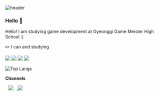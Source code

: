 ![header](https://capsule-render.vercel.app/api?type=waving&color=auto&height=300&section=header&text=Hello%20👋&fontSize=90)

### Hello 👋

Hello! I am studying game development at Gyeonggi Game Meister High School :) 


✏️ I can and studying


 <img src="https://img.shields.io/badge/C++-00599C?style=for-the-badge&logo=C%2B%2B&logoColor=white"/> <img src="https://img.shields.io/badge/C%23-239120?style=for-the-badge&logo=csharp&logoColor=white"/> <img src="https://img.shields.io/badge/UNITY-000000?style=for-the-badge&logo=unity&logoColor=white"/> <img src="https://img.shields.io/badge/VISUALSTUDIO-5C2D91?style=for-the-badge&logo=visualstudio&logoColor=white"/>

![Top Langs](https://github-readme-stats.vercel.app/api/top-langs/?username=mingyo0125&layout=compact&theme=radical)


**Channels**

<a href="http://ggm.gondr.net/user/profile/282">
    <img 
        src="http://img.shields.io/badge/-School-87CEFA?style=for-the-badge&logo=Google &link=http://ggm.gondr.net/user/profile/282"
        style="height : auto; margin-left : 10px; margin-right : 10px;"/>
</a>
<a href="https://velog.io/@mingyo0125"><img src="https://img.shields.io/badge/velog-20C997?style=for-the-badge&logo=velog&logoColor=white&link=https://velog.io/@mingyo0125"/></a>
 
 
 

